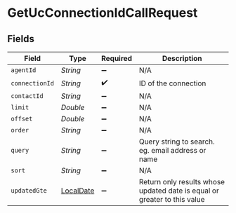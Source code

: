 # GetUcConnectionIdCallRequest


## Fields

| Field                                                                           | Type                                                                            | Required                                                                        | Description                                                                     |
| ------------------------------------------------------------------------------- | ------------------------------------------------------------------------------- | ------------------------------------------------------------------------------- | ------------------------------------------------------------------------------- |
| `agentId`                                                                       | *String*                                                                        | :heavy_minus_sign:                                                              | N/A                                                                             |
| `connectionId`                                                                  | *String*                                                                        | :heavy_check_mark:                                                              | ID of the connection                                                            |
| `contactId`                                                                     | *String*                                                                        | :heavy_minus_sign:                                                              | N/A                                                                             |
| `limit`                                                                         | *Double*                                                                        | :heavy_minus_sign:                                                              | N/A                                                                             |
| `offset`                                                                        | *Double*                                                                        | :heavy_minus_sign:                                                              | N/A                                                                             |
| `order`                                                                         | *String*                                                                        | :heavy_minus_sign:                                                              | N/A                                                                             |
| `query`                                                                         | *String*                                                                        | :heavy_minus_sign:                                                              | Query string to search. eg. email address or name                               |
| `sort`                                                                          | *String*                                                                        | :heavy_minus_sign:                                                              | N/A                                                                             |
| `updatedGte`                                                                    | [LocalDate](https://docs.oracle.com/javase/8/docs/api/java/time/LocalDate.html) | :heavy_minus_sign:                                                              | Return only results whose updated date is equal or greater to this value        |